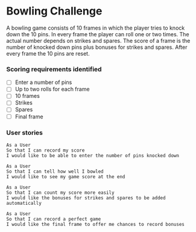 
Bowling Challenge
=================
A bowling game consists of 10 frames in which the player tries to knock down the 10 pins. In every frame the player can roll one or two times. The actual number depends on strikes and spares. The score of a frame is the number of knocked down pins plus bonuses for strikes and spares. After every frame the 10 pins are reset.

### Scoring requirements identified
- [ ] Enter a number of pins
- [ ] Up to two rolls for each frame
- [ ] 10 frames
- [ ] Strikes
- [ ] Spares
- [ ] Final frame

### User stories
```
As a User
So that I can record my score
I would like to be able to enter the number of pins knocked down

As a User
So that I can tell how well I bowled
I would like to see my game score at the end

As a User
So that I can count my score more easily
I would like the bonuses for strikes and spares to be added automatically

As a User
So that I can record a perfect game
I would like the final frame to offer me chances to record bonuses
```
